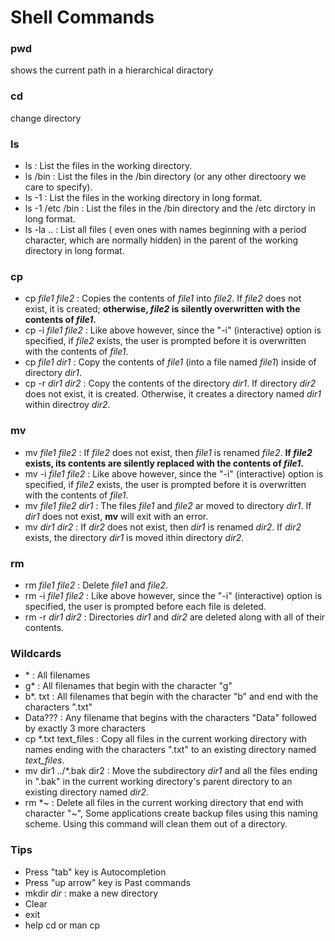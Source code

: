 # Shell Commands

### **pwd**
shows the current path in a hierarchical diractory
### **cd**
change directory
### **ls**
- ls : List the files in the working directory.
- ls /bin : List the files in the /bin directory (or any other directoory we care to specify).
- ls -1 : List the files in the working directory in long format.
- ls -1 /etc /bin : List the files in the /bin directory and the /etc dirctory in long format.
- ls -la .. : List all files ( even ones with names beginning with a period character, which are normally hidden) in the parent of the working directory in long format.
 ### **cp**
- cp *file1* *file2* : Copies the contents of *file1* into *file2*. If *file2* does not exist, it is created; **otherwise, *file2* is silently overwritten with the contents of *file1*.**
- cp -i *file1* *file2* : Like above however, since the "-i" (interactive) option is specified, if *file2* exists, the user is prompted before it is overwritten with the contents of *file1*.
-  cp *file1* *dir1* : Copy the contents of *file1* (into a file named *file1*) inside of directory *dir1*.
- cp -r *dir1* *dir2* : Copy the contents of the directory *dir1*. If directory *dir2* does not exist, it is created. Otherwise, it creates a directory named *dir1* within directroy *dir2*.
 ### **mv**
- mv *file1* *file2* : If *file2* does not exist, then *file1* is renamed *file2*. **If *file2* exists, its contents are silently replaced with the contents of *file1*.**
- mv -i *file1* *file2* : Like above however, since the "-i" (interactive) option is specified, if *file2* exists, the user is prompted before it is overwritten with the contents of *file1*.
-  mv *file1* *file2* *dir1* : The files *file1* and *file2* ar moved to directory *dir1*. If *dir1* does not exist, **mv** will exit with an error.
- mv *dir1* *dir2* : If *dir2* does not exist, then *dir1* is renamed *dir2*. If *dir2* exists, the directory *dir1* is moved ithin directory *dir2*.
 ### **rm**
- rm *file1* *file2* : Delete *file1* and *file2*.
- rm -i *file1* *file2* : Like above however, since the "-i" (interactive) option is specified, the user is prompted before each file is deleted.
-  rm -r *dir1* *dir2* : Directories *dir1* and *dir2* are deleted along with all of their contents.
 ### **Wildcards**
- \* : All filenames
- g* : All filenames that begin with the character "g"
- b*. txt : All filenames that begin with the character "b" and end with the characters ".txt"
- Data??? : Any filename that begins with the characters "Data" followed by exactly 3 more characters
- cp \*.txt text_files : Copy all files in the current working directory with names ending with the characters ".txt" to an existing directory named *text_files*.
- mv dir1 ../\*.bak dir2 : Move the subdirectory *dir1* and all the files ending in ".bak" in the current working directory's parent directory to an existing directory named *dir2*.
- rm \*~ : Delete all files in the current working directory that end with character "~", Some applications create backup files using this naming scheme. Using this command will clean them out of a directory.
 ### **Tips**
- Press "tab" key is Autocompletion
- Press "up arrow" key is Past commands
- mkdir *dir* : make a new directory
- Clear
- exit
- help cd or man cp


